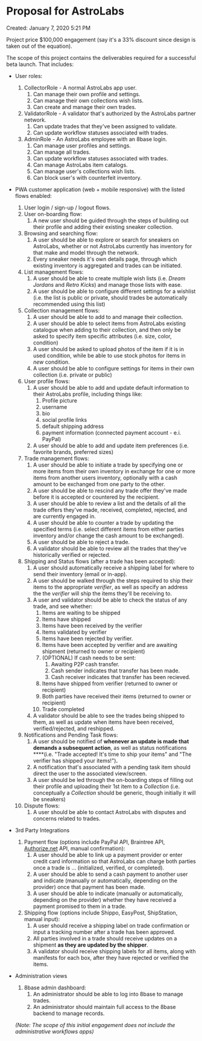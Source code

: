 # Proposal for AstroLabs

Created: January 7, 2020 5:21 PM

Project price $100,000 engagement (say it's a 33% discount since design is taken out of the equation).

The scope of this project contains the deliverables required for a successful beta launch. That includes:

- User roles:
    1. CollectorRole - A normal AstroLabs app user.
        1. Can manage their own profile and settings.
        2. Can manage their own collections wish lists.
        3. Can create and manage their own trades.
    2. ValidatorRole - A validator that's authorized by the AstroLabs partner network.
        1. Can update trades that they've been assigned to validate.
        2. Can update workflow statuses associated with trades.
    3. AdminRole - An AstroLabs employee with an 8base login.
        1. Can manage user profiles and settings.
        2. Can manage all trades.
        3. Can update workflow statuses associated with trades.
        4. Can manage AstroLabs item catalogs.
        5. Can manage user's collections wish lists.
        6. Can block user's with counterfeit inventory. 

- PWA customer application (web + mobile responsive)  with the listed flows enabled:
    1. User login / sign-up / logout flows.
    2. User on-boarding flow: 
        1. A new user should be guided through the steps of building out their profile and adding their existing sneaker collection.
    3. Browsing and searching flow: 
        1. A user should be able to explore or search for sneakers on AstroLabs, whether or not AstroLabs currently has inventory for that make and model through the network.
        2. Every sneaker needs it's own details page, through which existing inventory is aggregated and trades can be initiated.
    4. List management flows:
        1. A user should be able to create multiple wish lists (i.e. *Dream Jordans* and *Retro Kicks*) and manage those lists with ease.
        2. A user should be able to configure different settings for a wishlist (i.e. the list is public or private, should trades be automatically recommended using this list)
    5. Collection management flows:
        1. A user should be able to add to and manage their collection.
        2. A user should be able to select items from AstroLabs existing catalogue when adding to their collection, and then only be asked to specify item specific attributes (i.e. size, color, condition)
        3. A user should be asked to upload photos of the item if it is in used condition, while be able to use stock photos for items in *new* condition.
        4. A user should be able to configure settings for  items in their own collection (i.e. private or public)
    6. User profile flows:
        1. A user should be able to add and update default information to their AstroLabs profile, including things like:
            1. Profile picture
            2. username
            3. bio
            4. social profile links
            5. default shipping address
            6. payment information (connected payment account - e.i. PayPal)
        2. A user should be able to add and update item preferences (i.e. favorite brands, preferred sizes)
    7. Trade management flows:
        1. A user should be able to initiate a trade by specifying one or more items from their own inventory in exchange for one or more items from another users inventory, optionally with a cash amount to be exchanged from one party to the other. 
        2. A user should be able to rescind any trade offer they've made before it is accepted or countered by the recipient.
        3. A user should be able to review a list and the details of all the trade offers they've made, received, completed, rejected, and are currently engaged in.
        4. A user should be able to counter a trade by updating the specified terms (i.e. select different items from either parties inventory and/or change the cash amount to be exchanged).
        5. A user should be able to reject a trade.
        6. A validator should be able to review all the trades that they've historically verified or rejected.
    8. Shipping and Status flows (after a trade has been accepted):
        1. A user should automatically receive a shipping label for where to send their inventory (email or in-app). 
        2. A user should be walked through the steps required to ship their items to the appropriate *verifier*, as well as specify an address the the *verifier* will ship the items they'll be receiving to.
        3. A user and validator should be able to check the status of any trade, and see whether:
            1. Items are waiting to be shipped
            2. Items have shipped
            3. Items have been received by the verifier
            4. Items validated by verifier
            5. Items have been rejected by verifier.
            6. Items have been accepted by verifier and are awaiting shipment (returned to owner or recipient)
            7. (OPTIONAL) If cash needs to be sent:
                1. Awaiting P2P cash transfer.
                2. Cash sender indicates that transfer has been made.
                3. Cash receiver indicates that transfer has been recieved.
            8. Items have shipped from verifier (returned to owner or recipient)
            9. Both parties have received their items (returned to owner or recipient)
            10. Trade completed
        4. A validator should be able to see the trades being shipped to them, as well as update when items have been received, verified/rejected, and reshipped.
    9. Notifications and Pending Task flows:
        1. A user should be notified of **whenever an update is made that demands a subsequent action**, as well as status notifications ****(i.e. "Trade accepted! It's time to ship your items" and "The verifier has shipped your items!")**.**
        2. A notification that's associated with a pending task item should direct the user to the associated view/screen. 
        3. A user should be led through the on-boarding steps of filling out their profile and uploading their 1st item to a *Collection* (i.e. conceptually a *Collection* should be generic, though initially it will be sneakers)
    10. Dispute flows:
        1. A user should be able to contact AstroLabs with disputes and concerns related to trades.

- 3rd Party Integrations
    1. Payment flow (options include PayPal API, Braintree API, [Authorize.net](http://authorize.net) API, manual confirmation):
        1. A user should be able to link up a payment provider or enter credit card information so that AstroLabs can charge both parties once a trade is ... (initialized, verified, or completed).
        2. A user should be able to send a cash payment to another user and indicate (manually or automatically, depending on the provider) once that payment has been made.
        3. A user should be able to indicate (manually or automatically, depending on the provider) whether they have received a payment promised to them in a trade.
    2. Shipping flow (options include Shippo, EasyPost, ShipStation, manual input):
        1. A user should receive a shipping label on trade confirmation or input a tracking number after a trade has been approved.
        2. All parties involved in a trade should receive updates on a shipment **as they are updated by the shipper**. 
        3. A validator should receive shipping labels for all items, along with manifests for each box, after they have rejected or verified the items.

- Administration views
    1. 8base admin dashboard:
        1. An administrator should be able to log into 8base to manage trades.
        2. An administrator should maintain full access to the 8base backend to manage records.
    
    *(Note: The scope of this initial engagement does not include the administrative workflows apps)*